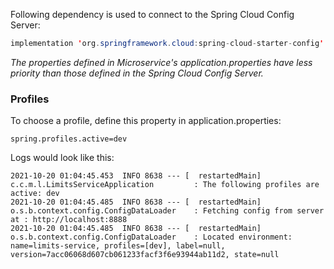 Following dependency is used to connect to the Spring Cloud Config Server:

```java
implementation 'org.springframework.cloud:spring-cloud-starter-config'
```

*The properties defined in Microservice's application.properties have less priority than those defined in the Spring Cloud Config Server.*

### Profiles

To choose a profile, define this property in application.properties:

```
spring.profiles.active=dev
```

Logs would look like this:

```shell
2021-10-20 01:04:45.453  INFO 8638 --- [  restartedMain] c.c.m.l.LimitsServiceApplication         : The following profiles are active: dev
2021-10-20 01:04:45.485  INFO 8638 --- [  restartedMain] o.s.b.context.config.ConfigDataLoader    : Fetching config from server at : http://localhost:8888
2021-10-20 01:04:45.485  INFO 8638 --- [  restartedMain] o.s.b.context.config.ConfigDataLoader    : Located environment: name=limits-service, profiles=[dev], label=null, version=7acc06068d607cb061233facf3f6e93944ab11d2, state=null
```